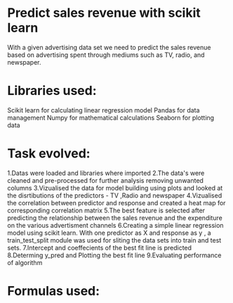 # Predict sales revenue with scikit learn
With a given advertising data set we need to predict the sales revenue based on advertising spent through mediums such as TV, radio, and newspaper.

# Libraries used:
Scikit learn for calculating linear regression model
Pandas for data management
Numpy for mathematical calculations
Seaborn for plotting data

# Task evolved:
1.Datas were loaded and libraries where imported
2.The data's were cleaned and pre-processed for further analysis removing unwanted columns
3.Vizualised the data for model building using plots and looked at the disrtibutions of the predictors - TV ,Radio and newspaper
4.Vizualised the correlation between predictor and response and created a heat map for corresponding correlation matrix
5.The best feature is selected after predicting the relationship between the sales revenue and the expenditure on the various advertisment channels
6.Creating a simple linear regression model using scikit learn. With one predictor as X and response as y , a train_test_split module was used for sliting the data sets into train and test sets.
7.Intercept and coeffecients of the best fit line is predicted
8.Determing y_pred and Plotting the best fit line 
9.Evaluating performance of algorithm

# Formulas used:
